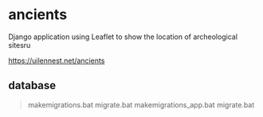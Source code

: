 # ancients
Django application using Leaflet to show the location of archeological sitesru

https://uilennest.net/ancients

## database
> makemigrations.bat
> migrate.bat
> makemigrations_app.bat
> migrate.bat
> 
> 